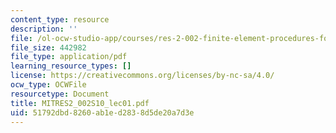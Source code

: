 ```yaml
---
content_type: resource
description: ''
file: /ol-ocw-studio-app/courses/res-2-002-finite-element-procedures-for-solids-and-structures-spring-2010/51792dbd8260ab1ed2838d5de20a7d3e_MITRES2_002S10_lec01.pdf
file_size: 442982
file_type: application/pdf
learning_resource_types: []
license: https://creativecommons.org/licenses/by-nc-sa/4.0/
ocw_type: OCWFile
resourcetype: Document
title: MITRES2_002S10_lec01.pdf
uid: 51792dbd-8260-ab1e-d283-8d5de20a7d3e
---
```

